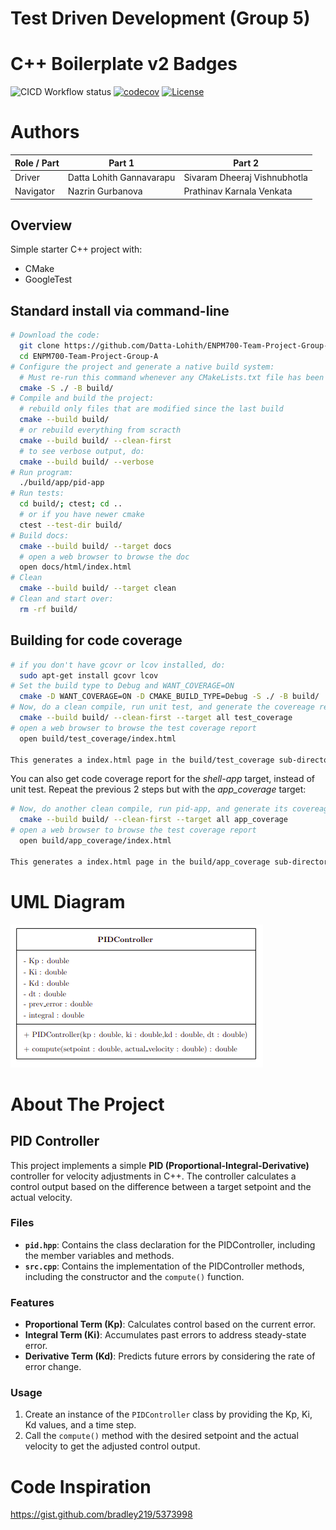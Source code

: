 # Test Driven Development (Group 5)
# C++ Boilerplate v2 Badges
![CICD Workflow status](https://github.com/Datta-Lohith/ENPM700-Team-Project-Group-A/actions/workflows/run-tests-and-upload-coverage-codecov.yml/badge.svg) [![codecov](https://codecov.io/gh/Datta-Lohith/ENPM700-Team-Project-Group-A/graph/badge.svg?token=mrguEapNpW)](https://codecov.io/gh/Datta-Lohith/ENPM700-Team-Project-Group-A) [![License](https://img.shields.io/badge/license-MIT-blue.svg)](LICENSE)

# Authors
| Role / Part | Part 1                    | Part 2 |
|-------------|---------------------------|--------|
| Driver   | Datta Lohith Gannavarapu | Sivaram Dheeraj Vishnubhotla|
| Navigator| Nazrin Gurbanova         | Prathinav Karnala Venkata|

## Overview

Simple starter C++ project with:

- CMake
- GoogleTest

## Standard install via command-line
```bash
# Download the code:
  git clone https://github.com/Datta-Lohith/ENPM700-Team-Project-Group-A.git
  cd ENPM700-Team-Project-Group-A
# Configure the project and generate a native build system:
  # Must re-run this command whenever any CMakeLists.txt file has been changed.
  cmake -S ./ -B build/
# Compile and build the project:
  # rebuild only files that are modified since the last build
  cmake --build build/
  # or rebuild everything from scracth
  cmake --build build/ --clean-first
  # to see verbose output, do:
  cmake --build build/ --verbose
# Run program:
  ./build/app/pid-app
# Run tests:
  cd build/; ctest; cd ..
  # or if you have newer cmake
  ctest --test-dir build/
# Build docs:
  cmake --build build/ --target docs
  # open a web browser to browse the doc
  open docs/html/index.html
# Clean
  cmake --build build/ --target clean
# Clean and start over:
  rm -rf build/
```

## Building for code coverage 
```bash
# if you don't have gcovr or lcov installed, do:
  sudo apt-get install gcovr lcov
# Set the build type to Debug and WANT_COVERAGE=ON
  cmake -D WANT_COVERAGE=ON -D CMAKE_BUILD_TYPE=Debug -S ./ -B build/
# Now, do a clean compile, run unit test, and generate the covereage report
  cmake --build build/ --clean-first --target all test_coverage
# open a web browser to browse the test coverage report
  open build/test_coverage/index.html

This generates a index.html page in the build/test_coverage sub-directory that can be viewed locally in a web browser.
```

You can also get code coverage report for the *shell-app* target, instead of unit test. Repeat the previous 2 steps but with the *app_coverage* target:

``` bash
# Now, do another clean compile, run pid-app, and generate its covereage report
  cmake --build build/ --clean-first --target all app_coverage
# open a web browser to browse the test coverage report
  open build/app_coverage/index.html

This generates a index.html page in the build/app_coverage sub-directory that can be viewed locally in a web browser.
```

# UML Diagram
![UML Diagram](https://github.com/Datta-Lohith/ENPM700-Team-Project-Group-A/blob/main/UML/UML%20Diagram.png?raw=true)

# About The Project
## PID Controller

This project implements a simple **PID (Proportional-Integral-Derivative)** controller for velocity adjustments in C++. The controller calculates a control output based on the difference between a target setpoint and the actual velocity.

### Files

- **`pid.hpp`**: Contains the class declaration for the PIDController, including the member variables and methods.
- **`src.cpp`**: Contains the implementation of the PIDController methods, including the constructor and the `compute()` function.

### Features

- **Proportional Term (Kp)**: Calculates control based on the current error.
- **Integral Term (Ki)**: Accumulates past errors to address steady-state error.
- **Derivative Term (Kd)**: Predicts future errors by considering the rate of error change.

### Usage

1. Create an instance of the `PIDController` class by providing the Kp, Ki, Kd values, and a time step.
2. Call the `compute()` method with the desired setpoint and the actual velocity to get the adjusted control output.

# Code Inspiration
https://gist.github.com/bradley219/5373998